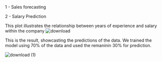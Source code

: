 1 - Sales forecasting



2 - Salary Prediction


This plot illustrates the relationship between  years of experience and  salary within the company 
![download](https://github.com/Irnx23/IA/assets/95516151/591551da-8b30-4497-a347-7c4398f3e41f)

This is the result, showcasting the predictions of the data. We trained the model using 70% of the data and used the remaninin 30% for prediction.

![download (1)](https://github.com/Irnx23/IA/assets/95516151/ace82d7e-f7c9-4d2f-a2ee-342b83700805)

